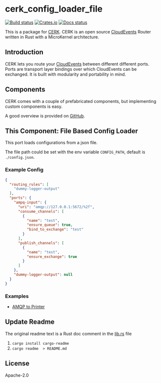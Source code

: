 # cerk_config_loader_file

[![Build status](https://badge.buildkite.com/4494e29d5f2c47e3fe998af46dff78a447800a76a68024e392.svg?branch=master)](https://buildkite.com/ce-rust/cerk)
[![Crates.io](https://img.shields.io/crates/v/cerk)](https://docs.rs/cerk_config_loader_file/*/cerk_config_loader_file/)
[![Docs status](https://docs.rs/cerk/badge.svg)](https://docs.rs/cerk_config_loader_file/)


This is a package for [CERK](https://github.com/ce-rust/cerk).
CERK is an open source [CloudEvents](https://github.com/cloudevents/spec) Router written in Rust with a MicroKernel architecture.

## Introduction

CERK lets you route your [CloudEvents](https://github.com/cloudevents/spec) between different different ports.
Ports are transport layer bindings over which CloudEvents can be exchanged.
It is built with modularity and portability in mind.

## Components

CERK comes with a couple of prefabricated components, but implementing custom components is easy.

A good overview is provided on [GitHub](https://github.com/ce-rust/cerk/).

## This Component: File Based Config Loader

This port loads configurations from a json file.

The file path could be set with the env variable `CONFIG_PATH`, default is `./config.json`.

### Example Config

```json
{
  "routing_rules": [
    "dummy-logger-output"
  ],
  "ports": {
    "ampq-input": {
      "uri": "amqp://127.0.0.1:5672/%2f",
      "consume_channels": [
        {
          "name": "test",
          "ensure_queue": true,
          "bind_to_exchange": "test"
        }
      ],
      "publish_channels": [
        {
          "name": "test",
          "ensure_exchange": true
        }
      ]
    },
    "dummy-logger-output": null
  }
}
```

### Examples

 * [AMQP to Printer](https://github.com/ce-rust/cerk/tree/master/examples/examples/src/amqp_to_printer/)


## Update Readme

The original readme text is a Rust doc comment in the [lib.rs](./src/lib.rs) file

1. `cargo install cargo-readme`
2. `cargo readme  > README.md`

## License

Apache-2.0
